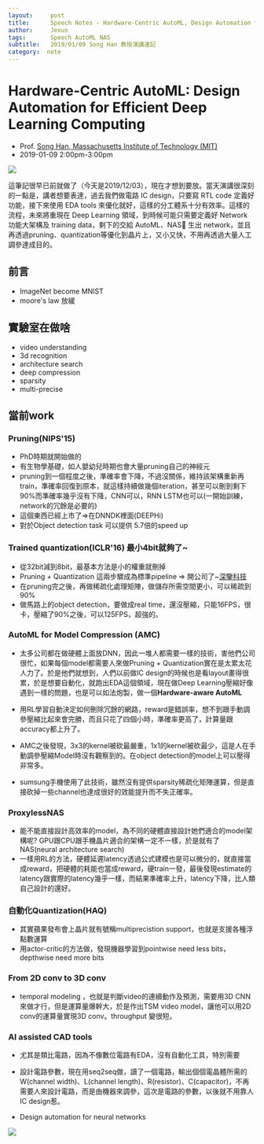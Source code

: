 ```yaml
---
layout:     post
title:      Speech Notes - Hardware-Centric AutoML, Design Automation for Efficient Deep Learning Computing
author:     Jexus
tags: 		Speech AutoML NAS
subtitle:   2019/01/09 Song Han 教授演講速記
category:  note
---
```



# Hardware-Centric AutoML: Design Automation for Efficient Deep Learning Computing

- Prof. [Song Han, Massachusetts Institute of Technology (MIT)](https://songhan.mit.edu/)
- 2019-01-09 2:00pm-3:00pm

![](https://i.imgur.com/53Jx9bH.png)

這筆記很早已前就做了（今天是2019/12/03），現在才想到要放。當天演講很深刻的一點是，講者想要表達，過去我們做電路 IC design，只要寫 RTL code 定義好功能，接下來使用 EDA tools 來優化就好，這樣的分工體系十分有效率。這樣的流程，未來將重現在 Deep Learning 領域，到時候可能只需要定義好 Network 功能大架構及 training data，剩下的交給 AutoML、NAS 生出 network，並且再透過pruning、quantization等優化到晶片上，又小又快，不用再透過大量人工調參達成目的。

## 前言

- ImageNet become MNIST
- moore's law 放緩

## 實驗室在做啥
- video understanding 
- 3d recognition
- architecture search
- deep compression
- sparsity
- multi-precise

## 當前work
### Pruning(NIPS'15)
- PhD時期就開始做的
- 有生物學基礎，如人嬰幼兒時期也會大量pruning自己的神經元
- pruning到一個程度之後，準確率會下降，不過沒關係，維持該架構重新再train，準確率回復到原本，就這樣持續做幾個iteration，甚至可以刪到剩下90%而準確率幾乎沒有下降，CNN可以，RNN LSTM也可以(一開始訓練，network的冗餘是必要的)
- 這個東西已經上市了=>在DNNDK裡面(DEEPHi)
- 對於Object detection task 可以提供 5.7倍的speed up

### Trained quantization(ICLR'16) 最小4bit就夠了~
- 從32bit減到8bit，最基本方法是小的權重就刪掉
- Pruning + Quantization 這兩步驟成為標準pipeline => 開公司了~[深鑒科技](http://www.deephi.com/)
- 在pruning完之後，再做稀疏化處理矩陣，做儲存所需空間更小，可以稀疏到90%
- 做馬路上的object detection，要做成real time，還沒壓縮，只能16FPS，很卡，壓縮了90%之後，可以125FPS，超強的。

### **A**utoML for **M**odel **C**ompression (AMC)

- 太多公司都在做硬體上面放DNN，因此一堆人都需要一樣的技術，害他們公司很忙，如果每個model都需要人來做Pruning + Quantization實在是太累太花人力了。於是他們就想到，人們以前做IC design的時候也是看layout畫得很累，於是想要自動化，就跑出EDA這個領域，現在做Deep Learning壓縮好像遇到一樣的問題，也是可以如法炮製，做一個**Hardware-aware AutoML**

- 用RL學習自動決定如何刪除冗餘的網路，reward是錯誤率，想不到跟手動調參壓縮比起來會完勝，而且只花了四個小時，準確率更高了，計算量跟accuracy都上升了。

- AMC之後發現，3x3的kernel被砍最嚴重，1x1的kernel被砍最少，這是人在手動調參壓縮Model時沒有觀察到的。在object detection的model上可以壓得非常多。

- sumsung手機使用了此技術，雖然沒有提供sparsity稀疏化矩陣運算，但是直接砍掉一些channel也達成很好的效能提升而不失正確率。

### ProxylessNAS

- 能不能直接設計高效率的model，為不同的硬體直接設計她們適合的model架構呢? GPU跟CPU跟手機晶片適合的架構一定不一樣，於是就有了NAS(neural architecture search)
- 一樣用RL的方法，硬體延遲latency透過公式建模也是可以微分的，就直接當成reward，把硬體的耗能也當成reward，硬train一發，最後發現estimate的latency跟實際的latency幾乎一樣，而結果準確率上升，latency下降，比人類自己設計的還好。

### 自動化Quantization(HAQ)
- 其實蘋果發布會上晶片就有號稱multiprecistion support，也就是支援各種浮點數運算
- 用actor-critic的方法做，發現機器學習到pointwise need less bits，depthwise need more bits

### From 2D conv to 3D conv
- temporal modeling ，也就是判斷video的連續動作及預測，需要用3D CNN來做才行，但是運算量爆幹大，於是作出TSM video model，讓他可以用2D conv的運算量實現3D conv。throughput 變很短。

### AI assisted CAD tools
- 尤其是類比電路，因為不像數位電路有EDA，沒有自動化工具，特別需要

- 設計電路參數，現在用seq2seq做，讀了一個電路，輸出個個電晶體所需的W(channel width)、L(channel length)、R(resistor)、C(capacitor)，不再需要人來設計電路，而是由機器來調參，這次是電路的參數，以後就不用靠人IC design惹。

- Design automation for neural networks

![](https://i.imgur.com/IUZ0oBt.png)
